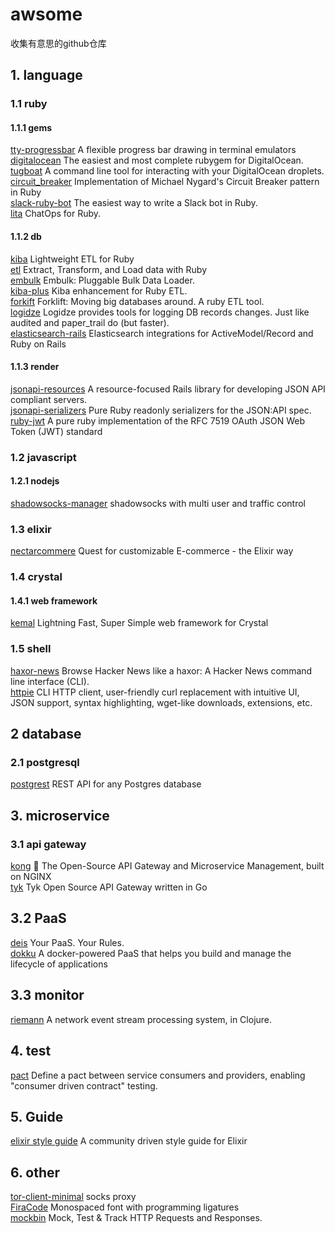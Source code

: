 # awsome
收集有意思的github仓库


## 1. language
### 1.1 ruby

#### 1.1.1 gems

[tty-progressbar](https://github.com/piotrmurach/tty-progressbar) A flexible progress bar drawing in terminal emulators  
[digitalocean](https://github.com/motdotla/digitalocean) The easiest and most complete rubygem for DigitalOcean.  
[tugboat](https://github.com/pearkes/tugboat)  A command line tool for interacting with your DigitalOcean droplets.  
[circuit_breaker](https://github.com/wsargent/circuit_breaker)  Implementation of Michael Nygard's Circuit Breaker pattern in Ruby  
[slack-ruby-bot](https://github.com/dblock/slack-ruby-bot)  The easiest way to write a Slack bot in Ruby.   
[lita](https://github.com/litaio/lita)  ChatOps for Ruby. 

#### 1.1.2 db

[kiba](https://github.com/thbar/kiba) Lightweight ETL for Ruby  
[etl](https://github.com/square/ETL) Extract, Transform, and Load data with Ruby  
[embulk](https://github.com/embulk/embulk) Embulk: Pluggable Bulk Data Loader.  
[kiba-plus](https://github.com/hooopo/kiba-plus) Kiba enhancement for Ruby ETL.  
[forkift](https://github.com/taskrabbit/forklift) Forklift: Moving big databases around. A ruby ETL tool.  
[logidze](https://github.com/palkan/logidze)  Logidze provides tools for logging DB records changes. Just like audited and paper_trail do (but faster).  
[elasticsearch-rails](https://github.com/elastic/elasticsearch-rails)  Elasticsearch integrations for ActiveModel/Record and Ruby on Rails  

#### 1.1.3 render

[jsonapi-resources](https://github.com/cerebris/jsonapi-resources) A resource-focused Rails library for developing JSON API compliant servers.  
[jsonapi-serializers](https://github.com/fotinakis/jsonapi-serializers) Pure Ruby readonly serializers for the JSON:API spec.  
[ruby-jwt](https://github.com/jwt/ruby-jwt)  A pure ruby implementation of the RFC 7519 OAuth JSON Web Token (JWT) standard  

### 1.2 javascript

#### 1.2.1 nodejs

[shadowsocks-manager](https://github.com/shadowsocks/shadowsocks-manager)  shadowsocks with multi user and traffic control  


### 1.3 elixir

[nectarcommere](https://github.com/lzpfmh/nectarcommerce)  Quest for customizable E-commerce - the Elixir way  

### 1.4 crystal

#### 1.4.1 web framework

[kemal](https://github.com/sdogruyol/kemal)  Lightning Fast, Super Simple web framework for Crystal  

### 1.5 shell

[haxor-news](https://github.com/donnemartin/haxor-news) Browse Hacker News like a haxor: A Hacker News command line interface (CLI).  
[httpie](https://github.com/jkbrzt/httpie)  CLI HTTP client, user-friendly curl replacement with intuitive UI, JSON support, syntax highlighting, wget-like downloads, extensions, etc.  

## 2 database

### 2.1 postgresql

[postgrest](https://github.com/begriffs/postgrest) REST API for any Postgres database  

## 3. microservice

### 3.1 api gateway

[kong](https://github.com/Mashape/kong)  🐒 The Open-Source API Gateway and Microservice Management, built on NGINX  
[tyk](https://github.com/TykTechnologies/tyk)  Tyk Open Source API Gateway written in Go  

## 3.2 PaaS

[deis](https://github.com/deis/deis)  Your PaaS. Your Rules.  
[dokku](https://github.com/dokku/dokku)  A docker-powered PaaS that helps you build and manage the lifecycle of applications  
## 3.3 monitor

[riemann](https://github.com/riemann/riemann)  A network event stream processing system, in Clojure.  

## 4. test

[pact](https://github.com/realestate-com-au/pact)  Define a pact between service consumers and providers, enabling "consumer driven contract" testing.  


## 5. Guide

[elixir style guide](https://github.com/niftyn8/elixir_style_guide) A community driven style guide for Elixir

## 6. other

[tor-client-minimal](https://github.com/derekhe/tor-client-minimal) socks proxy  
[FiraCode](https://github.com/tonsky/FiraCode) Monospaced font with programming ligatures  
[mockbin](https://github.com/Mashape/mockbin) Mock, Test & Track HTTP Requests and Responses.  

